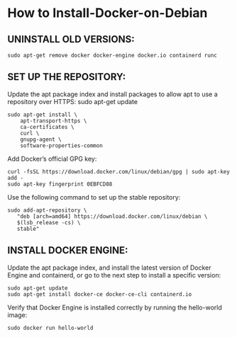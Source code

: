 # How to Install-Docker-on-Debian

## UNINSTALL OLD VERSIONS:

`sudo apt-get remove docker docker-engine docker.io containerd runc`

## SET UP THE REPOSITORY:

Update the apt package index and install packages to allow apt to use a repository over HTTPS:
sudo apt-get update
```
sudo apt-get install \
    apt-transport-https \
    ca-certificates \
    curl \
    gnupg-agent \
    software-properties-common
```
Add Docker’s official GPG key:
```
curl -fsSL https://download.docker.com/linux/debian/gpg | sudo apt-key add -
sudo apt-key fingerprint 0EBFCD88
```
Use the following command to set up the stable repository:

```
sudo add-apt-repository \
   "deb [arch=amd64] https://download.docker.com/linux/debian \
   $(lsb_release -cs) \
   stable"
```
## INSTALL DOCKER ENGINE:
Update the apt package index, and install the latest version of Docker Engine and containerd, or go to the next step to install a specific version:
```
sudo apt-get update
sudo apt-get install docker-ce docker-ce-cli containerd.io
```
Verify that Docker Engine is installed correctly by running the hello-world image:

`sudo docker run hello-world`
